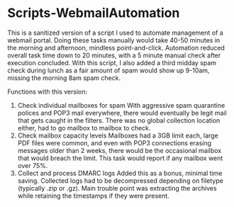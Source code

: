 # Scripts-WebmailAutomation

This is a sanitized version of a script I used to automate management of a webmail portal. Doing these tasks manually would take 40-50 minutes in the morning and afternoon, mindless point-and-click. Automation reduced overall task time down to 20 minutes, with a 5 minute manual check after execution concluded. With this script, I also added a third midday spam check during lunch as a fair amount of spam would show up 9-10am, missing the morning 8am spam check.

Functions with this version:
1. Check individual mailboxes for spam
    With aggressive spam quarantine polices and POP3 mail everywhere, there would eventually be legit mail that gets caught in the filters. There was no global collection location either, had to go mailbox to mailbox to check.
2. Check mailbox capacity levels
    Mailboxes had a 3GB limit each, large PDF files were common, and even with POP3 connections erasing messages older than 2 weeks, there would be the occasional mailbox that would breach the limit. This task would report if any mailbox went over 75%.
3. Collect and process DMARC logs
    Added this as a bonus, minimal time saving. Collected logs had to be decompressed depending on filetype (typically .zip or .gz). Main trouble point was extracting the archives while retaining the timestamps if they were present.
